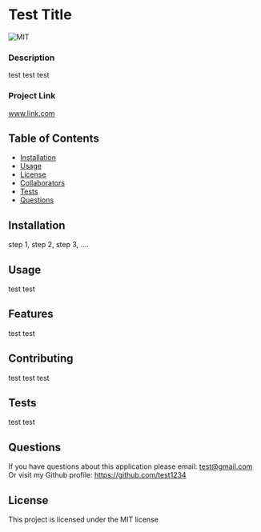 # Test Title
![MIT](https://img.shields.io/badge/License-MIT-blue.svg)
### Description
test test test 

### Project Link
www.link.com

## Table of Contents
* [Installation](##Installation)
* [Usage](##Usage)
* [License](##License)
* [Collaborators](##Contributing)
* [Tests](##Test)
* [Questions](##Questions)

## Installation
step 1, step 2, step 3, .... 

## Usage
test test 

## Features
test test 

## Contributing
test test test 

## Tests
test test 

## Questions
If you have questions about this application please email: test@gmail.com
Or visit my Github profile: https://github.com/test1234

## License

This project is licensed under the MIT license